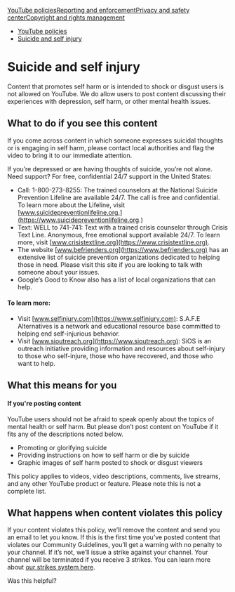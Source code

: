 [YouTube policies](/youtube/topic/2803176?hl=en&ref_topic=6151248,3230811,3256124,)[Reporting and enforcement](/youtube/topic/2803138?hl=en&ref_topic=6151248,3230811,3256124,)[Privacy and safety center](/youtube/topic/2803240?hl=en&ref_topic=6151248,3230811,3256124,)[Copyright and rights management](/youtube/topic/2676339?hl=en&ref_topic=6151248,3230811,3256124,)
    

*   [YouTube policies](/youtube/topic/2803176?hl=en&ref_topic=6151248)
*   [Suicide and self injury](/youtube/answer/2802245)

Suicide and self injury
=======================

Content that promotes self harm or is intended to shock or disgust users is not allowed on YouTube. We do allow users to post content discussing their experiences with depression, self harm, or other mental health issues.

What to do if you see this content
----------------------------------

If you come across content in which someone expresses suicidal thoughts or is engaging in self harm, please contact local authorities and flag the video to bring it to our immediate attention. 

If you’re depressed or are having thoughts of suicide, you’re not alone. Need support? For free, confidential 24/7 support in the United States:

*   Call: 1-800-273-8255: The trained counselors at the National Suicide Prevention Lifeline are available 24/7. The call is free and confidential. To learn more about the Lifeline, visit [www.suicidepreventionlifeline.org.](https://www.suicidepreventionlifeline.org.)
*   Text: WELL to 741-741: Text with a trained crisis counselor through Crisis Text Line. Anonymous, free emotional support available 24/7. To learn more, visit [www.crisistextline.org](https://www.crisistextline.org).
*   The website [www.befrienders.org](https://www.befrienders.org) has an extensive list of suicide prevention organizations dedicated to helping those in need. Please visit this site if you are looking to talk with someone about your issues.
*   Google’s Good to Know also has a list of local organizations that can help.

#### To learn more:

*   Visit [www.selfinjury.com](https://www.selfinjury.com): S.A.F.E Alternatives is a network and educational resource base committed to helping end self-injurious behavior.
*   Visit [www.sioutreach.org](https://www.sioutreach.org): SiOS is an outreach initiative providing information and resources about self-injury to those who self-injure, those who have recovered, and those who want to help.

What this means for you
-----------------------

#### If you're posting content

YouTube users should not be afraid to speak openly about the topics of mental health or self harm. But please don’t post content on YouTube if it fits any of the descriptions noted below.

*   Promoting or glorifying suicide
*   Providing instructions on how to self harm or die by suicide
*   Graphic images of self harm posted to shock or disgust viewers

This policy applies to videos, video descriptions, comments, live streams, and any other YouTube product or feature. Please note this is not a complete list.

What happens when content violates this policy
----------------------------------------------

If your content violates this policy, we’ll remove the content and send you an email to let you know. If this is the first time you’ve posted content that violates our Community Guidelines, you’ll get a warning with no penalty to your channel. If it’s not, we’ll issue a strike against your channel. Your channel will be terminated if you receive 3 strikes. You can learn more about [our strikes system here](/youtube/answer/2802032).

Was this helpful?